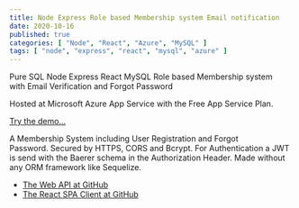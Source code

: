 ```yaml
---
title: Node Express Role based Membership system Email notification
date: 2020-10-16
published: true
categories: [ "Node", "React", "Azure", "MySQL" ]
tags: [ "node", "express", "react", "mysql", "azure" ]
---
```



Pure SQL Node Express React MySQL Role based Membership system with Email Verification and Forgot Password

Hosted at Microsoft Azure App Service with the Free App Service Plan.

<a href="https://users.persteenolsen.com" target="_blank">Try the demo...</a>

A Membership System including User Registration and Forgot Password. Secured by HTTPS, CORS and Bcrypt. For Authentication a JWT is send with the Baerer schema in the Authorization Header. Made without any ORM framework like Sequelize.

<ul>
<li><a href="https://github.com/persteenolsen/node-express-users-api" target="_blank">The Web API at GitHub</a></li>
<li><a href="https://github.com/persteenolsen/react-spa-users-client" target="_blank">The React SPA Client at GitHub</a></li>
</ul>



